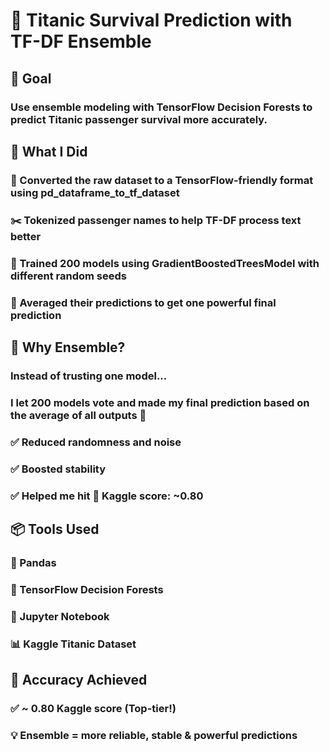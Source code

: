 # 🚢 Titanic Survival Prediction with TF-DF Ensemble

## 🎯 Goal
### Use ensemble modeling with TensorFlow Decision Forests to predict Titanic passenger survival more accurately.

## 🧠 What I Did
### 🌱 Converted the raw dataset to a TensorFlow-friendly format using pd_dataframe_to_tf_dataset
### ✂️ Tokenized passenger names to help TF-DF process text better
### 🌳 Trained 200 models using GradientBoostedTreesModel with different random seeds
### 🧮 Averaged their predictions to get one powerful final prediction

## 🚀 Why Ensemble?
### Instead of trusting one model...
### I let 200 models vote and made my final prediction based on the average of all outputs 🔁

### ✅ Reduced randomness and noise
### ✅ Boosted stability
### ✅ Helped me hit 💯 Kaggle score: ~0.80

## 📦 Tools Used
### 🐼 Pandas
### 🌿 TensorFlow Decision Forests
### 🧪 Jupyter Notebook
### 📊 Kaggle Titanic Dataset

## 🎯 Accuracy Achieved
### ✅ ~ 0.80 Kaggle score (Top-tier!)
### 💡 Ensemble = more reliable, stable & powerful predictions
